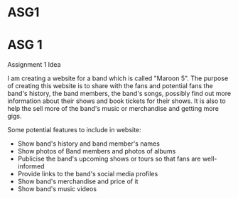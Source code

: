 # ASG1

<h1>ASG 1</h1>

<p>
Assignment 1 Idea

I am creating a website for a band which is called "Maroon 5". The purpose of creating this website is to share with the fans and potential fans the band's history, the band members, the band's songs, possibly find out more information about their shows and book tickets for their shows. It is also to help the sell more of the band's music or merchandise and getting more gigs.

Some potential features to include in website:

<ul>
  <li>Show band's history and band member's names</li>
  <li>Show photos of Band members and photos of albums</li>
  <li>Publicise the band's upcoming shows or tours so that fans are well-informed</li>
  <li>Provide links to the band's social media profiles</li>
  <li>Show band's merchandise and price of it</li>
  <li>Show band's music videos</li>
</ul>
</p>
